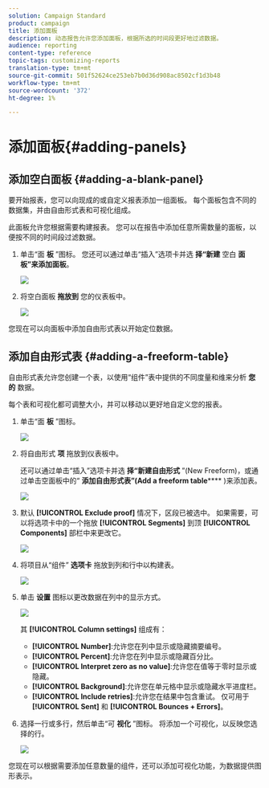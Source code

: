 ```yaml
---
solution: Campaign Standard
product: campaign
title: 添加面板
description: 动态报告允许您添加面板，根据所选的时间段更好地过滤数据。
audience: reporting
content-type: reference
topic-tags: customizing-reports
translation-type: tm+mt
source-git-commit: 501f52624ce253eb7b0d36d908ac8502cf1d3b48
workflow-type: tm+mt
source-wordcount: '372'
ht-degree: 1%

---
```



# 添加面板{#adding-panels}

## 添加空白面板 {#adding-a-blank-panel}

要开始报表，您可以向现成的或自定义报表添加一组面板。 每个面板包含不同的数据集，并由自由形式表和可视化组成。

此面板允许您根据需要构建报表。 您可以在报告中添加任意所需数量的面板，以便按不同的时间段过滤数据。

1. 单击“面 **板** ”图标。 您还可以通过单击“插入”选项卡并选 **择“新建** 空白 **面板”来添加面板**。

   ![](assets/dynamic_report_panel_1.png)

1. 将空白面板 **拖放到** 您的仪表板中。

   ![](assets/dynamic_report_panel.png)

您现在可以向面板中添加自由形式表以开始定位数据。

## 添加自由形式表 {#adding-a-freeform-table}

自由形式表允许您创建一个表，以使用“组件”表中提供的不同度量和维来分析 **您的** 数据。

每个表和可视化都可调整大小，并可以移动以更好地自定义您的报表。

1. 单击“面 **板** ”图标。

   ![](assets/dynamic_report_panel_1.png)

1. 将自由形式 **项** 拖放到仪表板中。

   还可以通过单击“插入”选项卡并选 **择“新建自由形式** ”(New Freeform)，或通过单击空面板中的“ **添加自由形式表”(Add a freeform table****** )来添加表。

   ![](assets/dynamic_report_panel_2.png)

1. 默认 **[!UICONTROL Exclude proof]** 情况下，区段已被选中。 如果需要，可以将选项卡中的一个拖放 **[!UICONTROL Segments]** 到顶 **[!UICONTROL Components]** 部栏中来更改它。

   ![](assets/dynamic_report_panel_3.png)

1. 将项目从“组件” **选项卡** 拖放到列和行中以构建表。

   ![](assets/dynamic_report_freeform_3.png)

1. 单击 **设置** 图标以更改数据在列中的显示方式。

   ![](assets/dynamic_report_freeform_4.png)

   其 **[!UICONTROL Column settings]** 组成有：

   * **[!UICONTROL Number]**:允许您在列中显示或隐藏摘要编号。
   * **[!UICONTROL Percent]**:允许您在列中显示或隐藏百分比。
   * **[!UICONTROL Interpret zero as no value]**:允许您在值等于零时显示或隐藏。
   * **[!UICONTROL Background]**:允许您在单元格中显示或隐藏水平进度栏。
   * **[!UICONTROL Include retries]**:允许您在结果中包含重试。 仅可用于 **[!UICONTROL Sent]** 和 **[!UICONTROL Bounces + Errors]**。

1. 选择一行或多行，然后单击“可 **视化** ”图标。 将添加一个可视化，以反映您选择的行。

   ![](assets/dynamic_report_freeform_5.png)

您现在可以根据需要添加任意数量的组件，还可以添加可视化功能，为数据提供图形表示。
